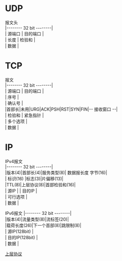 ﻿

# UDP
报文头    
|-------- 32 bit --------|  
|  源端口    | 目的端口  |  
|  长度      | 检验和    |  
|         数据           |

# TCP
报文    
|-------- 32 bit --------|  
|  源端口    | 目的端口  |  
|         序号           |  
|         确认号         |  
|首部长|未用|URG|ACK|PSH|RST|SYN|FIN|-- 接收窗口 --|  
| 检验和     | 紧急指针  |  
|       多个选项         |  
|         数据           |  

# IP
IPv4报文  
|-------- 32 bit --------|  
|版本(4)|首部长(4)|服务类型(8)| 数据报长度 字节(16)|  
|  标识(16) |标志(3)|片偏移(13)|  
|TTL(8)|上层协议(8)|首部检验和(16)|  
|         源IP           |
|         目的IP         |    
|         可行选项       |  
|         数据           |

IPv6报文
|-------- 32 bit --------|  
|版本(4)|流量类型(8)|流标签(20)|  
|载荷长度(26)|下一个首部(8)|跳限制(8)|  
|        源IP(128bit)    |  
|        目的IP(128bit)  |  
|         数据           |

[上层协议](https://www.iana.org/assignments/protocol-numbers/protocol-numbers.xhtml)
